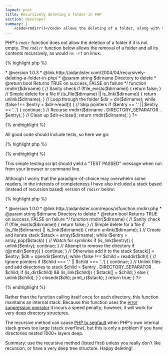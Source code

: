 ```yaml
---
layout: post
title: Recursively deleting a folder in PHP
section: developer
summary: |
    <code>rmdirr()</code> allows the deleting of a folder, along with the folders contents.
---
```

PHP's <code>rmdir</code> function does not allow the deletion of a folder if it is not empty. The <code>rmdirr</code> function below allows the removal of a folder and all its contents recursively, as would <code>rm -rf</code> on linux.

{% highlight php %}
<?php
/**
 * Delete a file, or a folder and its contents (recursive algorithm)
 *
 * @author      Aidan Lister <aidan@php.net>
 * @version     1.0.3
 * @link        http://aidanlister.com/2004/04/recursively-deleting-a-folder-in-php/
 * @param       string   $dirname    Directory to delete
 * @return      bool     Returns TRUE on success, FALSE on failure
 */
function rmdirr($dirname)
{
    // Sanity check
    if (!file_exists($dirname)) {
        return false;
    }
 
    // Simple delete for a file
    if (is_file($dirname) || is_link($dirname)) {
        return unlink($dirname);
    }
 
    // Loop through the folder
    $dir = dir($dirname);
    while (false !== $entry = $dir->read()) {
        // Skip pointers
        if ($entry == '.' || $entry == '..') {
            continue;
        }
 
        // Recurse
        rmdirr($dirname . DIRECTORY_SEPARATOR . $entry);
    }
 
    // Clean up
    $dir->close();
    return rmdir($dirname);
}
?>
{% endhighlight %}

All good code should include tests, so here we go:

{% highlight php %}
<?php
// Create a directory and file tree
mkdir('testdelete');
mkdir('testdelete/one-a');
touch('testdelete/one-a/testfile');
mkdir('testdelete/one-b');

// Add some hidden files for good measure
touch('testdelete/one-b/.hiddenfile');
mkdir('testdelete/one-c');
touch('testdelete/one-c/.hiddenfile');

// Add some more depth
mkdir('testdelete/one-c/two-a');
touch('testdelete/one-c/two-a/testfile');
mkdir('testdelete/one-d/');

// Test that symlinks are not followed
mkdir('testlink');
touch('testlink/testfile');
symlink(getcwd() . '/testlink/testfile', 'testdelete/one-d/my-symlink');
symlink(getcwd() . '/testlink', 'testdelete/one-d/my-symlink-dir');

// Run the actual delete
$status = rmdirr('testdelete');

// Check if we passed the test
if ($status === true &&
        !file_exists('testdelete') &&
        file_exists('testlink/testfile')) {
    echo 'TEST PASSED';
    rmdirr('testlink');
} else {
    echo 'TEST FAILED';
}
?>
{% endhighlight %}

This simple testing script should yield a "TEST PASSED" message when run from your browser or command line.

Although I worry that the paradigm-of-choice may overwhelm some readers, in the interests of completeness I have also included a stack based (instead of recursion based) version of <code>rmdirr</code> below:

{% highlight php %}
<?php
/**
 * Delete a file, or a folder and its contents (stack algorithm)
 *
 * @author      Aidan Lister <aidan@php.net>
 * @version     1.0.0
 * @link        http://aidanlister.com/repos/v/function.rmdirr.php
 * @param       string   $dirname    Directory to delete
 * @return      bool     Returns TRUE on success, FALSE on failure
 */
function rmdirr($dirname)
{
    // Sanity check
    if (!file_exists($dirname)) {
        return false;
    }

    // Simple delete for a file
    if (is_file($dirname) || is_link($dirname)) {
        return unlink($dirname);
    }
    
    // Create and iterate stack
    $stack = array($dirname);
    while ($entry = array_pop($stack)) {
        // Watch for symlinks
        if (is_link($entry)) {
            unlink($entry);
            continue;
        }
        
        // Attempt to remove the directory
        if (@rmdir($entry)) {
            continue;
        }
        
        // Otherwise add it to the stack
        $stack[] = $entry;
        $dh = opendir($entry);
        while (false !== $child = readdir($dh)) {
            // Ignore pointers
            if ($child === '.' || $child === '..') {
                continue;
            }
            
            // Unlink files and add directories to stack
            $child = $entry . DIRECTORY_SEPARATOR . $child;
            if (is_dir($child) && !is_link($child)) {
                $stack[] = $child;
            } else {
                unlink($child);
            }
        }
        closedir($dh);
        print_r($stack);
    }
    
    return true;
}
?>
{% endhighlight %}

Rather than the function calling itself once for each directory, this function maintains an internal stack. Because this function uses the <a href="http://php.net/operators.errorcontrol">error suppression operator</a> it incurs a speed penalty; however, it will work for very deep directory structures.

The recursive method can cause <a href="http://ilia.ws/archives/5_Top_10_ways_to_crash_PHP.html">PHP to segfault</a> when PHP's own internal stack grows too large (stack overflow), but this is only a problem if you have directories nested 1000+ layers deep.

Summary: use the recursive method (listed first) unless you really don't like recursion, or have a very deep tree structure. Happy deleting!